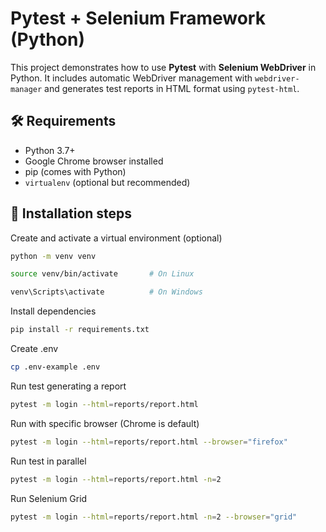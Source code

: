 # Pytest + Selenium Framework (Python)

This project demonstrates how to use **Pytest** with **Selenium WebDriver** in Python. It includes automatic WebDriver management with `webdriver-manager` and generates test reports in HTML format using `pytest-html`.

## 🛠 Requirements

- Python 3.7+
- Google Chrome browser installed
- pip (comes with Python)
- `virtualenv` (optional but recommended)

## 🐍 Installation steps

Create and activate a virtual environment (optional)
```bash
python -m venv venv
```

```bash
source venv/bin/activate       # On Linux
```


```bash
venv\Scripts\activate          # On Windows
```

Install dependencies
```bash
pip install -r requirements.txt
```

Create .env
```bash
cp .env-example .env
```

Run test generating a report
```bash
pytest -m login --html=reports/report.html
```

Run with specific browser (Chrome is default)
```bash
pytest -m login --html=reports/report.html --browser="firefox"
```

Run test in parallel
```bash
pytest -m login --html=reports/report.html -n=2
```


Run Selenium Grid
```bash
pytest -m login --html=reports/report.html -n=2 --browser="grid"
```